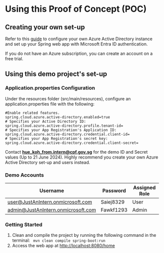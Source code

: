 # Using this Proof of Concept (POC)

## Creating your own set-up
Refer to this [guide](https://learn.microsoft.com/en-us/azure/developer/java/spring-framework/configure-spring-boot-starter-java-app-with-azure-active-directory) 
to configure your own Azure Active Directory instance and set up your Spring web app with Microsoft Entra ID authentication.

If you do not have an Azure subscription, you can create an account on a 
free trial.

## Using this demo project's set-up

### Application.properties Configuration
Under the resources folder (src/main/resources), configure an application.properties file with the following:

```
#Enable related features.
spring.cloud.azure.active-directory.enabled=true
# Specifies your Active Directory ID:
spring.cloud.azure.active-directory.profile.tenant-id=
# Specifies your App Registration's Application ID:
spring.cloud.azure.active-directory.credential.client-id=
# Specifies your App Registration's secret key:
spring.cloud.azure.active-directory.credential.client-secret=
```

Contact **hue_koh_from.intern@cpf.gov.sg** for the demo ID and Secret values (Up to 21 June 2024).
Highly recommend you create your own Azure Active Directory set-up and users instead.

### Demo Accounts
| Username                             | Password  | Assigned Role |
|--------------------------------------|-----------|---------------|
| user@JustAnIntern.onmicrosoft.com    | Saiej8329 | User          |
| admin@JustAnIntern.onmicrosoft.com   | Fawkf1293 | Admin         |

### Getting Started
1. Clean and compile the project by running the following command in the terminal:
``` mvn clean compile spring-boot:run```
2. Access the web app at [http://localhost:8080/home](http://localhost:8080/home)